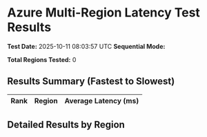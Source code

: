 # Azure Multi-Region Latency Test Results

**Test Date:** 2025-10-11 08:03:57 UTC
**Sequential Mode:** 

**Total Regions Tested:** 0

## Results Summary (Fastest to Slowest)

| Rank | Region | Average Latency (ms) |
|------|--------|---------------------|

## Detailed Results by Region

